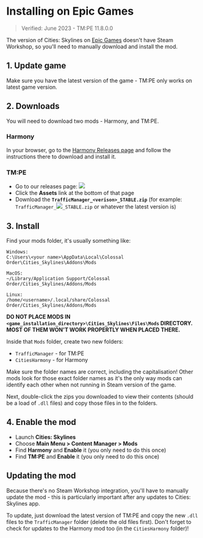 # Installing on Epic Games

> Verified: June 2023 - TM:PE 11.8.0.0

The version of Cities: Skylines on [Epic Games](https://www.epicgames.com/store/en-US/p/cities-skylines) doesn't have Steam Workshop, so you'll need to manually download and install the mod.

## 1. Update game

Make sure you have the latest version of the game - TM:PE only works on latest game version.

## 2. Downloads

You will need to download two mods - Harmony, and TM:PE.

### Harmony

In your browser, go to the [Harmony Releases page](https://github.com/boformer/CitiesHarmony/releases/latest) and follow the instructions there to download and install it.

### TM:PE

* Go to our releases page: <a href="https://github.com/CitiesSkylinesMods/TMPE/releases/latest"><img src="https://img.shields.io/github/v/release/CitiesSkylinesMods/TMPE?label=EPIC - TM:PE&color=313131&logo=epicgames&logoColor=F56C2D" /></a>
* Click the **Assets** link at the bottom of that page
* Download the **`TrafficManager_<verison>_STABLE.zip`** (for example: `TrafficManager_`<a href="https://github.com/CitiesSkylinesMods/TMPE/releases/latest"><img src="https://img.shields.io/github/v/release/CitiesSkylinesMods/TMPE?label= &color=313131" /></a>`_STABLE.zip` or whatever the latest version is)

## 3. Install

Find your mods folder, it's usually something like:

```shell
Windows:
C:\Users\<your name>\AppData\Local\Colossal Order\Cities_Skylines\Addons\Mods

MacOS:
~/Library/Application Support/Colossal Order/Cities_Skylines/Addons/Mods

Linux:
/home/<username>/.local/share/Colossal Order/Cities_Skylines/Addons/Mods
```
**DO NOT PLACE MODS IN `<game_installation_directory>\Cities_Skylines\Files\Mods` DIRECTORY. MOST OF THEM WON'T WORK PROPERTLY WHEN PLACED THERE.**

Inside that `Mods` folder, create two new folders:

* `TrafficManager` - for TM:PE
* `CitiesHarmony` - for Harmony

Make sure the folder names are correct, including the capitalisation! Other mods look for those exact folder names as it's the only way mods can identify each other when not running in Steam version of the game.

Next, double-click the zips you downloaded to view their contents (should be a load of `.dll` files) and copy those files in to the folders.

## 4. Enable the mod

* Launch **Cities: Skylines**
* Choose **Main Menu > Content Manager > Mods**
* Find **Harmony** and **Enable** it (you only need to do this once)
* Find **TM:PE** and **Enable** it (you only need to do this once)

## Updating the mod

Because there's no Steam Workshop integration, you'll have to manually update the mod - this is particularly important after any updates to Cities: Skylines app.

To update, just download the latest version of TM:PE and copy the new `.dll` files to the `TrafficManager` folder (delete the old files first). Don't forget to check for updates to the Harmony mod too (in the `CitiesHarmony` folder)!